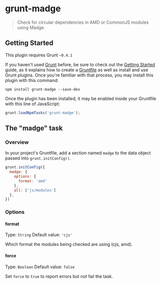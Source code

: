 # grunt-madge

> Check for circular dependencies in AMD or CommonJS modules using Madge.

## Getting Started
This plugin requires Grunt `~0.4.1`

If you haven't used [Grunt](http://gruntjs.com/) before, be sure to check out the [Getting Started](http://gruntjs.com/getting-started) guide, as it explains how to create a [Gruntfile](http://gruntjs.com/sample-gruntfile) as well as install and use Grunt plugins. Once you're familiar with that process, you may install this plugin with this command:

```shell
npm install grunt-madge --save-dev
```

Once the plugin has been installed, it may be enabled inside your Gruntfile with this line of JavaScript:

```js
grunt.loadNpmTasks('grunt-madge');
```

## The "madge" task

### Overview
In your project's Gruntfile, add a section named `madge` to the data object passed into `grunt.initConfig()`.

```js
grunt.initConfig({
  madge: {
	options: {
	  format: 'amd'
	},
	all: ['js/modules']
  },
})
```

### Options

#### format
Type: `String`
Default value: `'cjs'`

Which format the modules being checked are using (cjs, amd).

#### force
Type: `Boolean`
Default value: `false`

Set `force` to `true` to report errors but not fail the task.